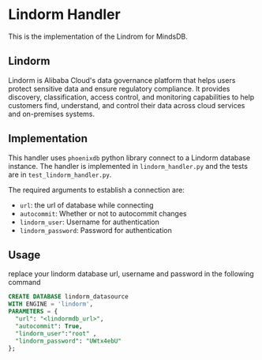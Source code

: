# Lindorm Handler

This is the implementation of the Lindrom for MindsDB.

## Lindorm
Lindorm is Alibaba Cloud's data governance platform that helps users protect sensitive data and ensure regulatory compliance. It provides discovery, classification, access control, and monitoring capabilities to help customers find, understand, and control their data across cloud services and on-premises systems.

## Implementation

This handler uses `phoenixdb` python library connect to a Lindorm database instance. The handler is implemented in `lindorm_handler.py` and the tests are in `test_lindorm_handler.py`.

The required arguments to establish a connection are:

* `url`: the url of database while connecting 
* `autocommit`: Whether or not to autocommit changes
* `lindorm_user`: Username for authentication
* `lindorm_password`: Password for authentication


## Usage

replace your lindorm database url, username and password in the following command


```sql
CREATE DATABASE lindorm_datasource
WITH ENGINE = 'lindorm',
PARAMETERS = {
  "url": "<lindormdb_url>",
  "autocommit": True,
  "lindorm_user":"root" , 
  "lindorm_password": "UWtx4ebU"
};
```